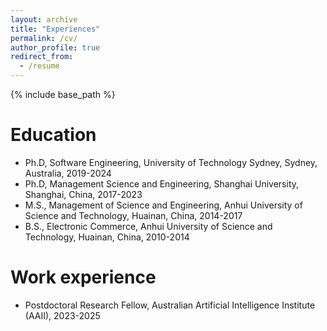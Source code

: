 ```yaml
---
layout: archive
title: "Experiences"
permalink: /cv/
author_profile: true
redirect_from:
  - /resume
---
```


{% include base_path %}

Education
======
* Ph.D, Software Engineering, University of Technology Sydney, Sydney, Australia, 2019-2024
* Ph.D, Management Science and Engineering, Shanghai University, Shanghai, China, 2017-2023
* M.S., Management of Science and Engineering, Anhui University of Science and Technology, Huainan, China, 2014-2017
* B.S., Electronic Commerce, Anhui University of Science and Technology, Huainan, China, 2010-2014

Work experience
======
* Postdoctoral Research Fellow, Australian Artificial Intelligence Institute (AAII), 2023-2025
